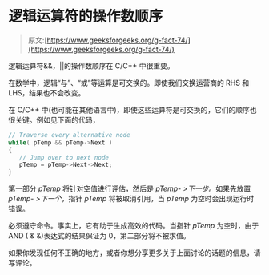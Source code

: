 # 逻辑运算符的操作数顺序

> 原文:[https://www.geeksforgeeks.org/g-fact-74/](https://www.geeksforgeeks.org/g-fact-74/)

逻辑运算符&&，||的操作数顺序在 C/C++ 中很重要。

在数学中，逻辑“与”、“或”等运算是可交换的。即使我们交换运营商的 RHS 和 LHS，结果也不会改变。

在 C/C++ 中(也可能在其他语言中)，即使这些运算符是可交换的，它们的顺序也很关键。例如见下面的代码，

```cpp
// Traverse every alternative node
while( pTemp && pTemp->Next )
{
   // Jump over to next node
   pTemp = pTemp->Next->Next;
}
```

第一部分 *pTemp* 将针对空值进行评估，然后是 *pTemp- >下一步*。如果先放置 *pTemp- >下一个*，指针 *pTemp* 将被取消引用，当 *pTemp* 为空时会出现运行时错误。

必须遵守命令。事实上，它有助于生成高效的代码。当指针 *pTemp* 为空时，由于 AND ( & &)表达式的结果保证为 0，第二部分将不被求值。

如果你发现任何不正确的地方，或者你想分享更多关于上面讨论的话题的信息，请写评论。